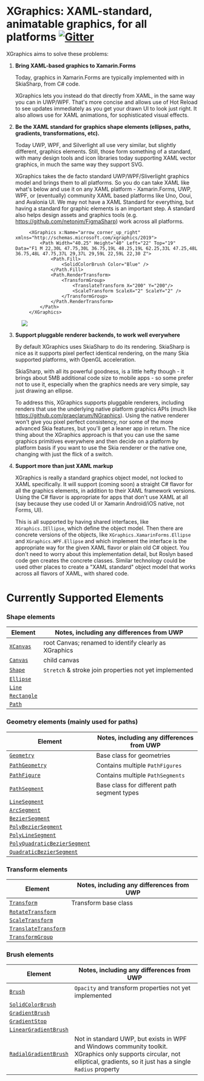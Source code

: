 # XGraphics: XAML-standard, animatable graphics, for all platforms [![Gitter](https://badges.gitter.im/XGraphics/community.svg)](https://gitter.im/XGraphics/community?utm_source=badge&utm_medium=badge&utm_campaign=pr-badge)

XGraphics aims to solve these problems:

1. **Bring XAML-based graphics to Xamarin.Forms**

   Today, graphics in Xamarin.Forms are typically implemented with in SkiaSharp, from C# code.

   XGraphics lets you instead do that directly from XAML, in the same way you can in UWP/WPF.
   That's more concise and allows use of Hot Reload to see updates immediately as you get your drawn UI to look just right. It also allows use for XAML animations, for sophisticated visual effects.

2. **Be the XAML standard for graphics shape elements (ellipses, paths, gradients, transformations, etc).**
 
   Today UWP, WPF, and Silverlight all use very similar, but slightly different, graphics elements.
   Still, those form something of a standard, with many design tools and icon libraries today supporting XAML
   vector graphics, in much the same way they support SVG.

   XGraphics takes the de facto standard UWP/WPF/Sliverlight graphics model and brings them to all platforms.
   So you do can take XAML like what's below and use it on any XAML platform - Xamarin.Forms, UWP, WPF, or (eventually) community XAML based platforms like Uno, Ooui, and Avalonia UI. We may not have a XAML Standard for everything, but having a standard for graphic elements is an important step. A standard also helps design assets and graphics tools (e.g. https://github.com/netonjm/FigmaSharp) work across all platforms.

   ```
        <XGraphics x:Name="arrow_corner_up_right" xmlns="http://schemas.microsoft.com/xgraphics/2019">
            <Path Width="40.25" Height="40" Left="22" Top="19" Data="F1 M 22,30L 47.75,30L 36.75,19L 48.25,19L 62.25,33L 47.25,48L 36.75,48L 47.75,37L 29,37L 29,59L 22,59L 22,30 Z">
                <Path.Fill>
                    <SolidColorBrush Color="Blue" />
                </Path.Fill>
                <Path.RenderTransform>
                    <TransformGroup>
                        <TranslateTransform X="200" Y="200"/>
                        <ScaleTransform ScaleX="2" ScaleY="2" />
                    </TransformGroup>
                </Path.RenderTransform>
            </Path>
        </XGraphics>
    ```

<img style="padding-left:40px" src="Media/arrow-corner-up-right.png">

3. **Support pluggable renderer backends, to work well everywhere**

   By default XGraphics uses SkiaSharp to do its rendering. SkiaSharp is nice as it supports pixel perfect identical rendering, on the many Skia supported platforms, with OpenGL acceleration.

   SkiaSharp, with all its powerful goodness, is a little hefty though - it brings about 5MB additional code size to mobile apps - so some prefer not to use it,
   especially when the graphics needs are very simple, say just drawing an ellipse.

   To address this, XGraphics supports pluggable renderers, including renders that use the underlying native platform graphics APIs (much like https://github.com/praeclarum/NGraphics). Using the native renderer won't give you pixel perfect consistency, nor some of the more advanced Skia features, but you'll get a leaner
   app in return. The nice thing about the XGraphics approach is that you can use the same graphics primitives everywhere and then decide on a platform by
   platform basis if you want to use the Skia renderer or the native one, changing with just the flick of a switch.

4. **Support more than just XAML markup**

   XGraphics is really a standard graphics object model, not locked to XAML specifically. It will support (coming soon) a straight C# flavor for all the graphics elements, in addition to their XAML framework versions. Using the C# flavor is appropriate for apps that don't use XAML at all (say because they use coded UI
   or Xamarin Android/iOS native, not Forms, UI).

   This is all supported by having shared interfaces, like `XGraphics.IEllipse`, which define the object model. Then there are concrete versions of the objects,
   like `XGraphics.XamarinForms.Ellipse` and `XGraphics.WPF.Ellipse` and which implement the interface is the appropriate way for the given XAML flavor or plain old C# object. You don't need to worry about this implementation detail, but Roslyn based code gen creates the concrete classes. Similar technology could be used other places to create a "XAML standard" object model that works across all flavors of XAML, with shared code.

# Currently Supported Elements

### Shape elements

| Element     | Notes, including any differences from UWP |
| ----------- | ----------- |
| [`XCanvas`](https://docs.microsoft.com/en-us/uwp/api/windows.ui.xaml.controls.canvas)      | root Canvas; renamed to identify clearly as XGraphics |
| [`Canvas`](https://docs.microsoft.com/en-us/uwp/api/windows.ui.xaml.controls.canvas)   | child canvas |
| [`Shape`](https://docs.microsoft.com/en-us/uwp/api/windows.ui.xaml.shapes.shape)  | `Stretch` & stroke join properties not yet implemented |
| [`Ellipse`](https://docs.microsoft.com/en-us/uwp/api/windows.ui.xaml.shapes.ellipse)  |  |
| [`Line`](https://docs.microsoft.com/en-us/uwp/api/windows.ui.xaml.shapes.line)  | |
| [`Rectangle`](https://docs.microsoft.com/en-us/uwp/api/windows.ui.xaml.shapes.rectangle)  | |
| [`Path`](https://docs.microsoft.com/en-us/uwp/api/windows.ui.xaml.shapes.path)  | |

### Geometry elements (mainly used for paths)
| Element | Notes, including any differences from UWP |
| ----------- | ----------- |
| [`Geometry`](https://docs.microsoft.com/en-us/uwp/api/windows.ui.xaml.media.geometry) | Base class for geometries |
| [`PathGeometry`](https://docs.microsoft.com/en-us/uwp/api/windows.ui.xaml.media.pathgeometry)  | Contains multiple `PathFigures` |
| [`PathFigure`](https://docs.microsoft.com/en-us/uwp/api/windows.ui.xaml.media.pathfigure)   | Contains multiple `PathSegments` |
| [`PathSegment`](https://docs.microsoft.com/en-us/uwp/api/windows.ui.xaml.media.pathsegment)   | Base class for different path segment types |
| [`LineSegment`](https://docs.microsoft.com/en-us/uwp/api/windows.ui.xaml.media.linesegment)   | |
| [`ArcSegment`](https://docs.microsoft.com/en-us/uwp/api/windows.ui.xaml.media.arcsegment) | |
| [`BezierSegment`](https://docs.microsoft.com/en-us/uwp/api/windows.ui.xaml.media.beziersegment)   | |
| [`PolyBezierSegment`](https://docs.microsoft.com/en-us/uwp/api/windows.ui.xaml.media.polybeziersegment)   | |
| [`PolyLineSegment`](https://docs.microsoft.com/en-us/uwp/api/windows.ui.xaml.media.polylinesegment)   | |
| [`PolyQuadraticBezierSegment`](https://docs.microsoft.com/en-us/uwp/api/windows.ui.xaml.media.polyquadraticbeziersegment)   | |
| [`QuadraticBezierSegment`](https://docs.microsoft.com/en-us/uwp/api/windows.ui.xaml.media.quadraticbeziersegment) | |

### Transform elements
| Element | Notes, including any differences from UWP |
| ----------- | ----------- |
| [`Transform`](https://docs.microsoft.com/en-us/uwp/api/windows.ui.xaml.media.transform) | Transform base class |
| [`RotateTransform`](https://docs.microsoft.com/en-us/uwp/api/windows.ui.xaml.media.rotatetransform)  | |
| [`ScaleTransform`](https://docs.microsoft.com/en-us/uwp/api/windows.ui.xaml.media.scaletransform)   | |
| [`TranslateTransform`](https://docs.microsoft.com/en-us/uwp/api/windows.ui.xaml.media.translatetransform)   | |
| [`TransformGroup`](https://docs.microsoft.com/en-us/uwp/api/windows.ui.xaml.media.transformgroup)   | |

### Brush elements
| Element | Notes, including any differences from UWP |
| ----------- | ----------- |
| [`Brush`](https://docs.microsoft.com/en-us/uwp/api/windows.ui.xaml.media.brush) | `Opacity` and transform properties not yet implemented |
| [`SolidColorBrush`](https://docs.microsoft.com/en-us/uwp/api/windows.ui.xaml.media.solidcolorbrush)  | |
| [`GradientBrush`](https://docs.microsoft.com/en-us/uwp/api/windows.ui.xaml.media.gradientbrush)   | |
| [`GradientStop`](https://docs.microsoft.com/en-us/uwp/api/windows.ui.xaml.media.gradientstop)   | |
| [`LinearGradientBrush`](https://docs.microsoft.com/en-us/uwp/api/windows.ui.xaml.media.lineargradientbrush)   | |
| [`RadialGradientBrush`](https://docs.microsoft.com/en-us/dotnet/api/system.windows.media.radialgradientbrush?view=netframework-4.8)   | Not in standard UWP, but exists in WPF and Windows community toolkit. XGraphics only supports circular, not elliptical, gradients, so it just has a single `Radius` property |


